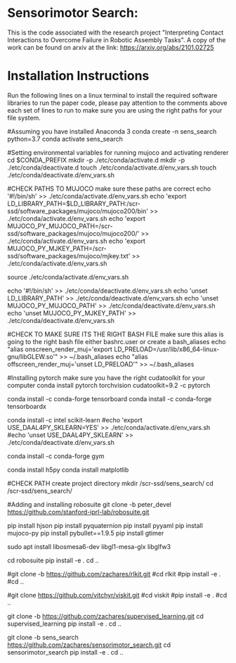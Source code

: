 # Sensorimotor Search:

This is the code associated with the research project "Interpreting Contact Interactions to Overcome Failure in Robotic Assembly Tasks". A copy of the work can be found on arxiv at the link: https://arxiv.org/abs/2101.02725

# Installation Instructions

Run the following lines on a linux terminal to install the required software libraries to run the paper code, please pay attention to the comments above each set of lines to run to make sure you are using the right paths for your file system.

#Assuming you have installed Anaconda 3
conda create -n sens_search python=3.7
conda activate sens_search

#Setting environmental variables for running mujoco and activating renderer
cd $CONDA_PREFIX
mkdir -p ./etc/conda/activate.d
mkdir -p ./etc/conda/deactivate.d
touch ./etc/conda/activate.d/env_vars.sh
touch ./etc/conda/deactivate.d/env_vars.sh

#CHECK PATHS TO MUJOCO make sure these paths are correct
echo '#!/bin/sh' >> ./etc/conda/activate.d/env_vars.sh
echo 'export LD_LIBRARY_PATH=$LD_LIBRARY_PATH:/scr-ssd/software_packages/mujoco/mujoco200/bin' >> ./etc/conda/activate.d/env_vars.sh
echo 'export MUJOCO_PY_MUJOCO_PATH=/scr-ssd/software_packages/mujoco/mujoco200/' >> ./etc/conda/activate.d/env_vars.sh
echo 'export MUJOCO_PY_MJKEY_PATH=/scr-ssd/software_packages/mujoco/mjkey.txt' >> ./etc/conda/activate.d/env_vars.sh

source ./etc/conda/activate.d/env_vars.sh

echo '#!/bin/sh' >> ./etc/conda/deactivate.d/env_vars.sh
echo 'unset LD_LIBRARY_PATH' >> ./etc/conda/deactivate.d/env_vars.sh
echo 'unset MUJOCO_PY_MUJOCO_PATH' >> ./etc/conda/deactivate.d/env_vars.sh
echo 'unset MUJOCO_PY_MJKEY_PATH' >> ./etc/conda/deactivate.d/env_vars.sh

#CHECK TO MAKE SURE ITS THE RIGHT BASH FILE make sure this alias is going to the right bash file either bashrc.user or create a bash_aliases
echo "alias onscreen_render_muj='export LD_PRELOAD=/usr/lib/x86_64-linux-gnu/libGLEW.so'" >> ~/.bash_aliases
echo "alias offscreen_render_muj='unset LD_PRELOAD'" >> ~/.bash_aliases

#Installing pytorch make sure you have the right cudatoolkit for your computer
conda install pytorch torchvision cudatoolkit=9.2 -c pytorch

conda install -c conda-forge tensorboard
conda install -c conda-forge tensorboardx

conda install -c intel scikit-learn
#echo 'export USE_DAAL4PY_SKLEARN=YES' >> ./etc/conda/activate.d/env_vars.sh
#echo 'unset USE_DAAL4PY_SKLEARN' >> ./etc/conda/deactivate.d/env_vars.sh

conda install -c conda-forge gym

conda install h5py
conda install matplotlib

#CHECK PATH create project directory
mkdir /scr-ssd/sens_search/
cd /scr-ssd/sens_search/

#Adding and installing robosuite
git clone -b peter_devel https://github.com/stanford-iprl-lab/robosuite.git

pip install hjson
pip install pyquaternion
pip install pyyaml
pip install mujoco-py
pip install pybullet==1.9.5
pip install gtimer

sudo apt install libosmesa6-dev libgl1-mesa-glx libglfw3

cd robosuite
pip install -e .
cd ..

#git clone -b https://github.com/zachares/rlkit.git
#cd rlkit
#pip install -e .
#cd ..

#git clone https://github.com/vitchyr/viskit.git
#cd viskit
#pip install -e .
#cd ..

git clone -b https://github.com/zachares/supervised_learning.git
cd supervised_learning
pip install -e .
cd ..

git clone -b sens_search https://github.com/zachares/sensorimotor_search.git
cd sensorimotor_search
pip install -e .
cd ..





